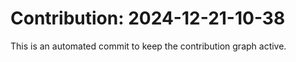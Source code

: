# Contribution: 2024-12-21-10-38
This is an automated commit to keep the contribution graph active.
